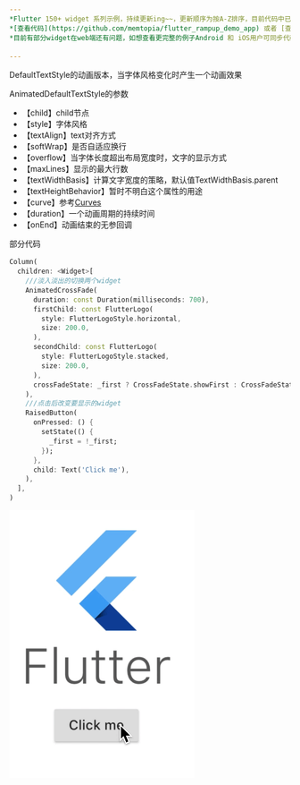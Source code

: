 ```yaml
---
*Flutter 150+ widget 系列示例，持续更新ing~~，更新顺序为按A-Z排序，目前代码中已包含151个示例。*<br>
*[查看代码](https://github.com/memtopia/flutter_rampup_demo_app) 或者 [查看web完整示例](https://memtopia.github.io)*<br>
*目前有部分widget在web端还有问题，如想查看更完整的例子Android 和 iOS用户可同步代码后编译安装到手机上查看*

---
```



DefaultTextStyle的动画版本，当字体风格变化时产生一个动画效果<br>

AnimatedDefaultTextStyle的参数
* 【child】child节点
* 【style】字体风格
* 【textAlign】text对齐方式
* 【softWrap】是否自适应换行
* 【overflow】当字体长度超出布局宽度时，文字的显示方式
* 【maxLines】显示的最大行数
* 【textWidthBasis】计算文字宽度的策略，默认值TextWidthBasis.parent
* 【textHeightBehavior】暂时不明白这个属性的用途
* 【curve】参考[Curves](https://api.flutter-io.cn/flutter/animation/Curves-class.html)
* 【duration】一个动画周期的持续时间
* 【onEnd】动画结束的无参回调

部分代码

```dart
Column(
  children: <Widget>[
    ///淡入淡出的切换两个widget
    AnimatedCrossFade(
      duration: const Duration(milliseconds: 700),
      firstChild: const FlutterLogo(
        style: FlutterLogoStyle.horizontal,
        size: 200.0,
      ),
      secondChild: const FlutterLogo(
        style: FlutterLogoStyle.stacked,
        size: 200.0,
      ),
      crossFadeState: _first ? CrossFadeState.showFirst : CrossFadeState.showSecond,
    ),
    ///点击后改变要显示的widget
    RaisedButton(
      onPressed: () {
        setState(() {
          _first = !_first;
        });
      },
      child: Text('Click me'),
    ),
  ],
)

```
![AnimatedCrossFade](https://github.com/memtopia/flutter_rampup/raw/master/images/AnimatedCrossFade.gif)


